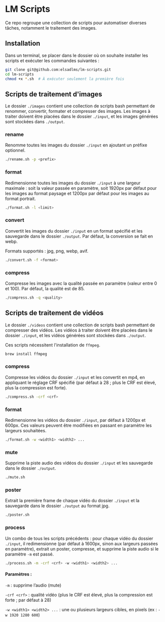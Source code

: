 # LM Scripts

Ce repo regroupe une collection de scripts pour automatiser diverses tâches, notamment le traitement des images.

## Installation

Dans un terminal, se placer dans le dossier où on souhaite installer les scripts et exécuter les commandes suivantes :

```bash
git clone git@github.com:elsadlms/lm-scripts.git
cd lm-scripts 
chmod +x *.sh  # À exécuter seulement la première fois
```

## Scripts de traitement d'images

Le dossier `./images` contient une collection de scripts bash permettant de renommer, convertir, formater et compresser des images. Les images à traiter doivent être placées dans le dossier `./input`, et les images générées sont stockées dans `./output`.

### rename

Renomme toutes les images du dossier `./input` en ajoutant un préfixe optionnel.

```bash
./rename.sh -p <prefix>
```

### format

Redimensionne toutes les images du dossier `./input` à une largeur maximale : soit la valeur passée en paramètre, soit 1920px par défaut pour les images au format paysage et 1200px par défaut pour les images au format portrait.

```bash
./format.sh -l <limit>
```

### convert

Convertit les images du dossier `./input` en un format spécifié et les sauvegarde dans le dossier `./output`. Par défaut, la conversion se fait en webp.

Formats supportés : jpg, png, webp, avif.

```bash
./convert.sh -f <format>
```

### compress

Compresse les images avec la qualité passée en paramètre (valeur entre 0 et 100). Par défaut, la qualité est de 85.

```bash
./compress.sh -q <quality>
```

## Scripts de traitement de vidéos

Le dossier `./videos` contient une collection de scripts bash permettant de compresser des vidéos. Les vidéos à traiter doivent être placées dans le dossier `./input`, et les vidéos générées sont stockées dans `./output`.

Ces scripts nécessitent l'installation de `ffmpeg`.

```bash
brew install ffmpeg
```

### compress

Compresse les vidéos du dossier `./input` et les convertit en mp4, en appliquant le réglage CRF spécifié (par défaut à 28 ; plus le CRF est élevé, plus la compression est forte).

```bash
./compress.sh -crf <crf>
```

### format

Redimensionne les vidéos du dossier `./input`, par défaut à 1200px et 600px. Ces valeurs peuvent être modifiées en passant en paramètre les largeurs souhaitées.

```bash
./format.sh -w <width1> <width2> ...
```

### mute

Supprime la piste audio des vidéos du dossier `./input` et les sauvegarde dans le dossier `./output`.

```bash
./mute.sh
```

### poster

Extrait la première frame de chaque vidéo du dossier `./input` et la sauvegarde dans le dossier `./output` au format jpg.

```bash
./poster.sh
```

### process

Un combo de tous les scripts précédents : pour chaque vidéo du dossier `./input`, il redimensionne (par défaut à 1600px, sinon aux largeurs passées en paramètre), extrait un poster, compresse, et supprime la piste audio si le paramètre `-m` est passé.

```bash
./process.sh -m -crf <crf> -w <width1> <width2> ...
```

#### Paramètres :

`-m` : supprime l’audio (mute)

`-crf <crf>` : qualité vidéo (plus le CRF est élevé, plus la compression est forte ; par défaut à 28)

`-w <width1> <width2> ...` : une ou plusieurs largeurs cibles, en pixels (ex : `-w 1920 1280 600`)
